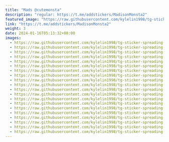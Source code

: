 ```yaml
---
title: "Mads @cutemonsta"
description: "regular: https://t.me/addstickers/MadisonMonsta2"
featured_image: "https://raw.githubusercontent.com/kylelin1998/tg-sticker-spreading-worldwide-images/main/img/9e9f0274-72e2-42c2-8c33-93db04d7934b.jpg"
link: "https://t.me/addstickers/MadisonMonsta2"
weight: 3
date: 2024-01-16T05:13:32+08:00
images:
  - https://raw.githubusercontent.com/kylelin1998/tg-sticker-spreading-worldwide-images/main/img/9e9f0274-72e2-42c2-8c33-93db04d7934b.jpg
  - https://raw.githubusercontent.com/kylelin1998/tg-sticker-spreading-worldwide-images/main/img/ecd8f980-af0c-409a-b1d0-0b4921dc20c9.jpg
  - https://raw.githubusercontent.com/kylelin1998/tg-sticker-spreading-worldwide-images/main/img/4ce39644-8f2f-4b8e-ad07-f0f5fc958896.jpg
  - https://raw.githubusercontent.com/kylelin1998/tg-sticker-spreading-worldwide-images/main/img/0e79ea01-8a56-44af-b5bd-f31a66ff10c0.jpg
  - https://raw.githubusercontent.com/kylelin1998/tg-sticker-spreading-worldwide-images/main/img/0b6b9ffb-45b3-4891-bd93-d462030160bb.jpg
  - https://raw.githubusercontent.com/kylelin1998/tg-sticker-spreading-worldwide-images/main/img/c7dcb7ca-3c9c-4972-a664-b9c9e75e7d8d.jpg
  - https://raw.githubusercontent.com/kylelin1998/tg-sticker-spreading-worldwide-images/main/img/b4aa8ae6-63d0-4243-a181-62ab826cadb0.jpg
  - https://raw.githubusercontent.com/kylelin1998/tg-sticker-spreading-worldwide-images/main/img/eb3d6e73-c428-427d-a29c-3572e1178233.jpg
  - https://raw.githubusercontent.com/kylelin1998/tg-sticker-spreading-worldwide-images/main/img/e7c83d1d-dc04-4c93-8f14-5ab78cc5c9ae.jpg
  - https://raw.githubusercontent.com/kylelin1998/tg-sticker-spreading-worldwide-images/main/img/693c8ddc-b4e7-45b4-ae4a-d563037a80ae.jpg
  - https://raw.githubusercontent.com/kylelin1998/tg-sticker-spreading-worldwide-images/main/img/f4c7e8ef-5dbd-4d48-9da4-66453b2ac0d9.jpg
  - https://raw.githubusercontent.com/kylelin1998/tg-sticker-spreading-worldwide-images/main/img/2ca8e12f-4347-4054-830a-a00a2b254a65.jpg
  - https://raw.githubusercontent.com/kylelin1998/tg-sticker-spreading-worldwide-images/main/img/9fe2f1b0-ec72-4e95-a35a-bf422eaab684.jpg
  - https://raw.githubusercontent.com/kylelin1998/tg-sticker-spreading-worldwide-images/main/img/f314149b-aeb2-4609-9dea-cc86d29d09db.jpg
  - https://raw.githubusercontent.com/kylelin1998/tg-sticker-spreading-worldwide-images/main/img/4accf680-043f-4d6d-8fdf-697576591a08.jpg
  - https://raw.githubusercontent.com/kylelin1998/tg-sticker-spreading-worldwide-images/main/img/3d906e05-9a68-4869-b99d-790e44a9ee4b.jpg
  - https://raw.githubusercontent.com/kylelin1998/tg-sticker-spreading-worldwide-images/main/img/dbc0b561-66c3-4272-bfc9-dccf450ed222.jpg
  - https://raw.githubusercontent.com/kylelin1998/tg-sticker-spreading-worldwide-images/main/img/e8ae769a-392f-4f21-83be-dd12cfe80ac6.jpg
  - https://raw.githubusercontent.com/kylelin1998/tg-sticker-spreading-worldwide-images/main/img/b94dec68-42e1-43ae-b710-b1ed634ecccd.jpg
  - https://raw.githubusercontent.com/kylelin1998/tg-sticker-spreading-worldwide-images/main/img/db6c77cb-eb22-4516-b4b5-36dd63cde0a2.jpg
---
```

